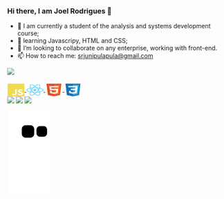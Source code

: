 ### Hi there, I am Joel Rodrigues 👋

- 🔭 I am currently a student of the analysis and systems development course;
- 🌱 learning Javascripy, HTML and CSS;
- 👯 I’m looking to collaborate on any enterprise, working with front-end.
- 📫 How to reach me: srjunipulapula@gmail.com

<div align="left">
  <a href="https://github.com/joelrodrigueess">
  <img height="180em" src="https://github-readme-stats.vercel.app/api?username=joelrodrigueess&show_icons=true&theme=dark&include_all_commits=true&count_private=true"/>
  
</div>
<div style="display: inline_block"><br>
  <img align="center" alt="joel-Js" height="30" width="40" src="https://raw.githubusercontent.com/devicons/devicon/master/icons/javascript/javascript-plain.svg"> 
  <img align="center" alt="joel-React" height="30" width="40" src="https://raw.githubusercontent.com/devicons/devicon/master/icons/react/react-original.svg">
  <img align="center" alt="joel-HTML" height="30" width="40" src="https://raw.githubusercontent.com/devicons/devicon/master/icons/html5/html5-original.svg">
  <img align="center" alt="joel-CSS" height="30" width="40" src="https://raw.githubusercontent.com/devicons/devicon/master/icons/css3/css3-original.svg">
</div>
<div> 
  <a href="https://www.youtube.com/channel/UCsWUGyK7riV7vLPp-39GlBQ" target="_blank"><img src="https://img.shields.io/badge/YouTube-FF0000?style=for-the-badge&logo=youtube&logoColor=white" target="_blank"></a>
  <a href="https://www.instagram.com/joel_rodrigueess/" target="_blank"><img src="https://img.shields.io/badge/-Instagram-%23E4405F?style=for-the-badge&logo=instagram&logoColor=white" target="_blank"></a>
  <a href = "mailto:srjunipulapula@gmail.com"><img src="https://img.shields.io/badge/-Gmail-%23333?style=for-the-badge&logo=gmail&logoColor=white" target="_blank"></a>
 
  ![Snake animation](https://github.com/rafaballerini/rafaballerini/blob/output/github-contribution-grid-snake.svg)
 
</div>
